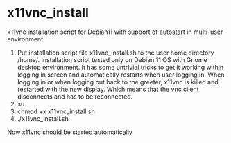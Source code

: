 # x11vnc_install
x11vnc installation script for Debian11 with support of autostart in multi-user environment

1. Put installation script file x11vnc_install.sh to the user home directory /home/<username>. Installation script tested only on Debian 11 OS with Gnome desktop environment. It has some untrivial tricks to get it working within logging in screen and automatically restarts when user logging in. When logging in or when logging out back to the greeter, x11vnc is killed and restarted with the new display. Which means that the vnc client disconnects and has to be reconnected.
3. su
4. chmod +x x11vnc_install.sh
5. ./x11vnc_install.sh

Now x11vnc should be started automatically
